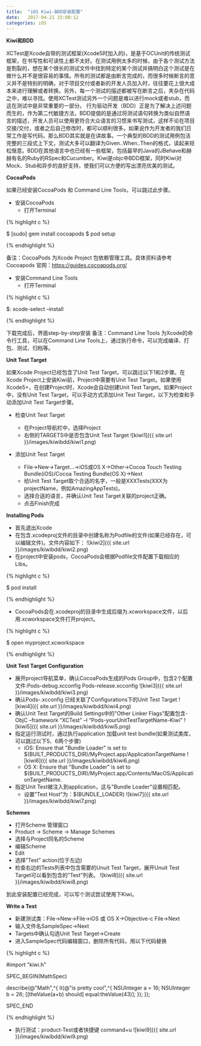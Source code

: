 ```yaml
---
title:  "iOS Kiwi-BDD安装配置"
date:   2017-04-21 15:08:12
categories: iOS
---
```

**Kiwi和BDD**

XCTest是Xcode自带的测试框架(Xcode5时加入的)，是基于OCUnit的传统测试框架，在书写性和可读性上都不太好。在测试用例太多的时候，由于各个测试方法是割裂的，想在某个很长的测试文件中找到特定的某个测试并搞明白这个测试是在做什么并不是很容易的事情。所有的测试都是由断言完成的，而很多时候断言的意义并不是特别的明确，对于项目交付或者新的开发人员加入时，往往要花上很大成本来进行理解或者转换。另外，每一个测试的描述都被写在断言之后，夹杂在代码之中，难以寻找。使用XCTest测试另外一个问题是难以进行mock或者stub，而这在测试中是非常重要的一部分。 
行为驱动开发（BDD）正是为了解决上述问题而生的，作为第二代敏捷方法，BDD提倡的是通过将测试语句转换为类似自然语言的描述，开发人员可以使用更符合大众语言的习惯来书写测试，这样不论在项目交接/交付，或者之后自己修改时，都可以顺利很多。如果说作为开发者的我们日常工作是写代码，那么BDD其实就是在讲故事。一个典型的BDD的测试用例包活完整的三段式上下文，测试大多可以翻译为Given..When..Then的格式，读起来轻松惬意。BDD在其他语言中也已经有一些框架，包括最早的Java的JBehave和赫赫有名的Ruby的RSpec和Cucumber。Kiwi是objc中BDD框架，同时Kiwi对Mock、Stub和异步的良好支持，使我们可以方便的写出漂亮优美的测试。

**CocoaPods**

如果已经安装CocoaPods 和 Command Line Tools，可以跳过此步骤。
- 安装CocoaPods
	- 打开Terminal

{% highlight c %}

$ [sudo] gem install cocoapods
$ pod setup

{% endhighlight %}

备注：CocoaPods 为Xcode Project 包依赖管理工具。具体资料请参考Cocoapods 官网：https://guides.cocoapods.org/

- 安装Command Line Tools
	- 打开Terminal

{% highlight c %}

$: xcode-select –install

{% endhighlight %}

下载完成后，界面step-by-step安装
备注：Command Line Tools 为Xcode的命令行工具，可以在Command Line Tools上，通过执行命令，可以完成编译、打包、测试、归档等。


**Unit Test Target**

如果Xcode Project已经包含了Unit Test Target，可以跳过以下1和2步骤。在Xcode Project上安装Kiwi前，Project中需要有Unit Test Target。如果使用Xcode5+，在创建Project时，Xcode会自动创建Unit Test Target。如果Project中，没有Unit Test Target，可以手动方式添加Unit Test Target，以下为检查和手动添加Unit Test Target步骤。

- 检查Unit Test Target
	- 在Project导航栏中，选择Project
	- 右侧的TARGETS中是否包含Unit Test Target
![kiwi1]({{ site.url }}/images/kiwibdd/kiwi1.png)

- 添加Unit Test Target
	- File->New->Target…->iOS或OS X->Other->Cocoa Touch Testing Bundle(iOS)/Cocoa Testing Bundle(OS X)->Next
	- 给Unit Test Target取个合适的名字，一般是XXXTests(XXX为projectName，例如AmazingAppTests)。
	- 选择合适的语言，并确认Unit Test Target关联的project正确。
	- 点击Finish完成

**Installing Pods**
- 首先退出Xcode
- 在包含.xcodeproj文件的目录中创建名称为Podfile的文件(如果已经存在，可以编辑文件)。文件内容如下：
![kiwi2]({{ site.url }}/images/kiwibdd/kiwi2.png)
- 在project中安装pods，CocoaPods会根据Podfile文件配置下载相应的Libs。

{% highlight c %}

$ pod install

{% endhighlight %}

- CocoaPods会在.xcodeproj的目录中生成后缀为.xcworkspace文件，以后用.xcworkspace文件打开project。

{% highlight c %}

$ open myproject.xcworkspace

{% endhighlight %}

**Unit Test Target Configuration**

- 展开project导航菜单，确认CocoaPods生成的Pods Group中，包含2个配置文件:Pods-<TargetName>debug.xcconfig  Pods-<TargetName>release.xcconfig
![kiwi3]({{ site.url }}/images/kiwibdd/kiwi3.png)
- 确认Pods-<TargetName>.xcconfig 已经关联了Configurations下的Unit Test Target
![kiwi4]({{ site.url }}/images/kiwibdd/kiwi4.png)
- 确认Unit Test Target的Build Settings中的"Other Linker Flags"配置包含-ObjC –framework “XCTest” –l “Pods-yourUnitTestTargetName-Kiwi”
![kiwi5]({{ site.url }}/images/kiwibdd/kiwi5.png)
- 指定运行测试时，通过执行application 加载unit test bundle(如果测试类库，可以跳过以下5、6两个步骤)
	- iOS: Ensure that "Bundle Loader" is set to $(BUILT_PRODUCTS_DIR)/MyProject.app/ApplicationTargetName
	![kiwi6]({{ site.url }}/images/kiwibdd/kiwi6.png)
	- OS X: Ensure that "Bundle Loader" is set to $(BUILT_PRODUCTS_DIR)/MyProject.app/Contents/MacOS/ApplicationTargetName.
- 指定Unit Test被注入到application，这与"Bundle Loader"设置相匹配。
	- 设置”Test Host”为：$(BUNDLE_LOADER)
	![kiwi7]({{ site.url }}/images/kiwibdd/kiwi7.png)

**Schemes**

- 打开Scheme 管理窗口
- Product -> Scheme -> Manage Schemes
- 选择与Project同名的Scheme
- 编辑Scheme
- Edit
- 选择”Test” action(位于左边)
- 检查右边的Tests列表中包含需要的Unuit Test Target，展开Unuit Test Target可以看到包含的”Test”列表。
![kiwi8]({{ site.url }}/images/kiwibdd/kiwi8.png)

到此安装配置已经完成，可以写个测试尝试使用下Kiwi。

**Write a Test**

- 新建测试类：File->New->File->iOS 或 OS X->Objective-c File->Next
- 输入文件名SampleSpec->Next
- Targets中确认勾选Unit Test Target->Create
- 进入SampleSpec代码编辑窗口，删除所有代码，用以下代码替换

{% highlight c %}

#import "kiwi.h"

SPEC_BEGIN(MathSpec)

describe(@"Math",^{
	it(@"is pretty cool",^{
		NSUInteger a = 16;
		NSUInteger b = 26;
		[[theValue(a+b) should] equal:theValue(43)];
	});
});

SPEC_END

{% endhighlight %}

- 执行测试：product-Test或者快捷键 command+u
![kiwi9]({{ site.url }}/images/kiwibdd/kiwi9.png)

